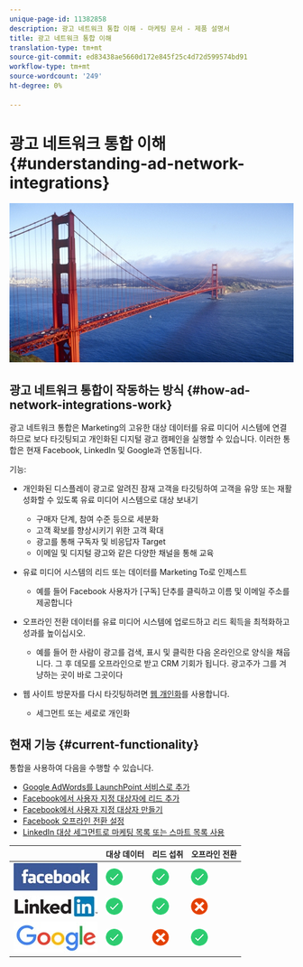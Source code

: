 ```yaml
---
unique-page-id: 11382858
description: 광고 네트워크 통합 이해 - 마케팅 문서 - 제품 설명서
title: 광고 네트워크 통합 이해
translation-type: tm+mt
source-git-commit: ed83438ae5660d172e845f25c4d72d599574bd91
workflow-type: tm+mt
source-wordcount: '249'
ht-degree: 0%

---
```



# 광고 네트워크 통합 이해 {#understanding-ad-network-integrations}

![](assets/hith-golden-gate-144833144-e.jpeg)

## 광고 네트워크 통합이 작동하는 방식 {#how-ad-network-integrations-work}

광고 네트워크 통합은 Marketing의 고유한 대상 데이터를 유료 미디어 시스템에 연결하므로 보다 타깃팅되고 개인화된 디지털 광고 캠페인을 실행할 수 있습니다. 이러한 통합은 현재 Facebook, LinkedIn 및 Google과 연동됩니다.

기능:

* 개인화된 디스플레이 광고로 알려진 잠재 고객을 타깃팅하여 고객을 유망 또는 재활성화할 수 있도록 유료 미디어 시스템으로 대상 보내기

   * 구매자 단계, 참여 수준 등으로 세분화
   * 고객 확보를 향상시키기 위한 고객 확대
   * 광고를 통해 구독자 및 비응답자 Target
   * 이메일 및 디지털 광고와 같은 다양한 채널을 통해 교육

* 유료 미디어 시스템의 리드 또는 데이터를 Marketing To로 인제스트

   * 예를 들어 Facebook 사용자가 [구독] 단추를 클릭하고 이름 및 이메일 주소를 제공합니다

* 오프라인 전환 데이터를 유료 미디어 시스템에 업로드하고 리드 획득을 최적화하고 성과를 높이십시오.

   * 예를 들어 한 사람이 광고를 검색, 표시 및 클릭한 다음 온라인으로 양식을 채웁니다. 그 후 데모를 오프라인으로 받고 CRM 기회가 됩니다. 광고주가 그를 겨냥하는 곳이 바로 그곳이다

* 웹 사이트 방문자를 다시 타깃팅하려면 [웹 개인화](/help/marketo/product-docs/web-personalization/understanding-web-personalization/web-personalization-overview.md)를 사용합니다.

   * 세그먼트 또는 세로로 개인화

## 현재 기능 {#current-functionality}

통합을 사용하여 다음을 수행할 수 있습니다.

* [Google AdWords를 LaunchPoint 서비스로 추가](/help/marketo/product-docs/administration/additional-integrations/add-google-adwords-as-a-launchpoint-service.md)
* [Facebook에서 사용자 지정 대상자에 리드 추가](/help/marketo/product-docs/demand-generation/facebook/add-leads-to-a-custom-audience-in-facebook.md)
* [Facebook에서 사용자 지정 대상자 만들기](/help/marketo/product-docs/demand-generation/facebook/create-a-custom-audience-in-facebook.md)
* [Facebook 오프라인 전환 설정](/help/marketo/product-docs/demand-generation/facebook/set-up-facebook-offline-conversions.md)
* [LinkedIn 대상 세그먼트로 마케팅 목록 또는 스마트 목록 사용](/help/marketo/product-docs/demand-generation/social/social-functions/use-a-marketo-list-or-smart-list-as-a-linkedin-audience-segment.md)

|  | 대상 데이터 | 리드 섭취 | 오프라인 전환 |
|---|---|---|---|
| ![—](assets/facebook-logo-2-150.jpg) | ![—](assets/checkmark-flat-25.png) | ![—](assets/checkmark-flat-25.png) | ![—](assets/checkmark-flat-25-1.png) |
| ![—](assets/linkedin-logo-150.jpg) | ![—](assets/checkmark-flat-25.png) | ![—](assets/checkmark-flat-25.png) | ![—](assets/x-mark-3-256-25.png) |
| ![—](assets/google-logo-150.jpg) | ![—](assets/checkmark-flat-25.png) | ![—](assets/x-mark-3-256-25.png) | ![—](assets/checkmark-flat-25.png) |
